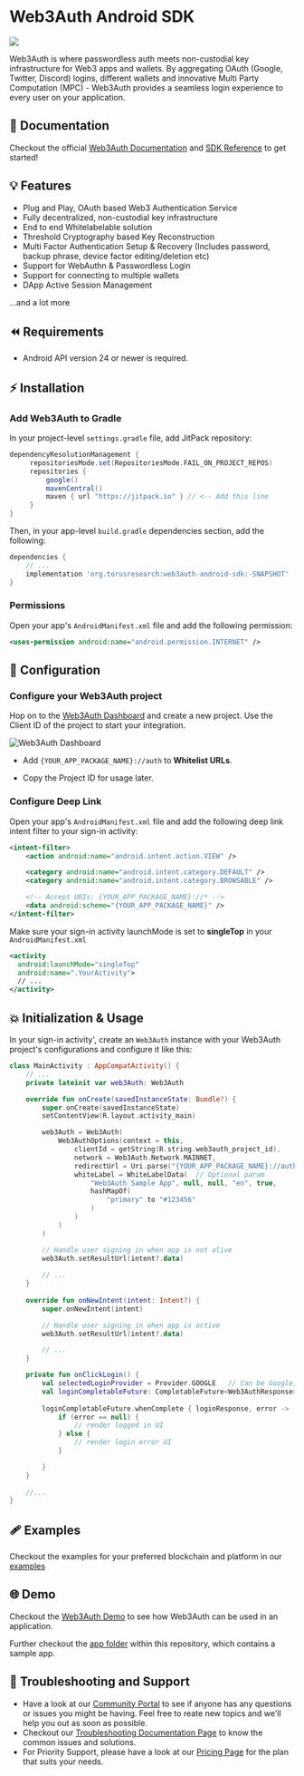 # Web3Auth Android SDK

[![](https://jitpack.io/v/org.torusresearch/web3auth-android-sdk.svg)](https://jitpack.io/#org.torusresearch/web3auth-android-sdk)

Web3Auth is where passwordless auth meets non-custodial key infrastructure for Web3 apps and wallets. By aggregating OAuth (Google, Twitter, Discord) logins, different wallets and innovative Multi Party Computation (MPC) - Web3Auth provides a seamless login experience to every user on your application.

## 📖 Documentation

Checkout the official [Web3Auth Documentation](https://web3auth.io/docs) and [SDK Reference](https://web3auth.io/docs/sdk/android/) to get started!

## 💡 Features
- Plug and Play, OAuth based Web3 Authentication Service
- Fully decentralized, non-custodial key infrastructure
- End to end Whitelabelable solution
- Threshold Cryptography based Key Reconstruction
- Multi Factor Authentication Setup & Recovery (Includes password, backup phrase, device factor editing/deletion etc)
- Support for WebAuthn & Passwordless Login
- Support for connecting to multiple wallets
- DApp Active Session Management

...and a lot more

## ⏪ Requirements

- Android API version 24 or newer is required.

## ⚡ Installation

### Add Web3Auth to Gradle

In your project-level `settings.gradle` file, add JitPack repository:

```groovy
dependencyResolutionManagement {
     repositoriesMode.set(RepositoriesMode.FAIL_ON_PROJECT_REPOS)
     repositories {
         google()
         mavenCentral()
         maven { url "https://jitpack.io" } // <-- Add this line
     }
}
```

Then, in your app-level `build.gradle` dependencies section, add the following:

```groovy
dependencies {
    // ...
    implementation 'org.torusresearch:web3auth-android-sdk:-SNAPSHOT'
}
```

### Permissions

Open your app's `AndroidManifest.xml` file and add the following permission:

```xml
<uses-permission android:name="android.permission.INTERNET" />
```
## 🌟 Configuration

### Configure your Web3Auth project

Hop on to the [Web3Auth Dashboard](https://dashboard.web3auth.io/) and create a new project. Use the Client ID of the project to start your integration.

![Web3Auth Dashboard](https://web3auth.io/docs/assets/images/project_plug_n_play-89c39ec42ad993107bb2485b1ce64b89.png)

- Add `{YOUR_APP_PACKAGE_NAME}://auth` to **Whitelist URLs**.

- Copy the Project ID for usage later.

### Configure Deep Link 

Open your app's `AndroidManifest.xml` file and add the following deep link intent filter to your sign-in activity:

```xml
<intent-filter>
    <action android:name="android.intent.action.VIEW" />

    <category android:name="android.intent.category.DEFAULT" />
    <category android:name="android.intent.category.BROWSABLE" />

    <!-- Accept URIs: {YOUR_APP_PACKAGE_NAME}://* -->
    <data android:scheme="{YOUR_APP_PACKAGE_NAME}" />
</intent-filter>
```

Make sure your sign-in activity launchMode is set to **singleTop** in your `AndroidManifest.xml`

```xml
<activity
  android:launchMode="singleTop"
  android:name=".YourActivity">
  // ...
</activity>
```

## 💥 Initialization & Usage

In your sign-in activity', create an `Web3Auth` instance with your Web3Auth project's configurations and 
configure it like this:

```kotlin
class MainActivity : AppCompatActivity() {
    // ...
    private lateinit var web3Auth: Web3Auth

    override fun onCreate(savedInstanceState: Bundle?) {
        super.onCreate(savedInstanceState)
        setContentView(R.layout.activity_main)

        web3Auth = Web3Auth(
            Web3AuthOptions(context = this,
                clientId = getString(R.string.web3auth_project_id),
                network = Web3Auth.Network.MAINNET,
                redirectUrl = Uri.parse("{YOUR_APP_PACKAGE_NAME}://auth"),
                whiteLabel = WhiteLabelData(  // Optional param
                    "Web3Auth Sample App", null, null, "en", true,
                    hashMapOf(
                        "primary" to "#123456"
                    )
                )
            )
        )

        // Handle user signing in when app is not alive
        web3Auth.setResultUrl(intent?.data)
        
        // ...
    }
    
    override fun onNewIntent(intent: Intent?) {
        super.onNewIntent(intent)

        // Handle user signing in when app is active
        web3Auth.setResultUrl(intent?.data)

        // ...
    }

    private fun onClickLogin() {
        val selectedLoginProvider = Provider.GOOGLE   // Can be Google, Facebook, Twitch etc
        val loginCompletableFuture: CompletableFuture<Web3AuthResponse> = web3Auth.login(LoginParams(selectedLoginProvider))
        
        loginCompletableFuture.whenComplete { loginResponse, error ->
            if (error == null) {
                // render logged in UI
            } else {
                // render login error UI
            }

        }
    }
    
    //...
}
```

## 🩹 Examples

Checkout the examples for your preferred blockchain and platform in our [examples](https://web3auth.io/docs/examples)

## 🌐 Demo

Checkout the [Web3Auth Demo](https://demo-app.web3auth.io/) to see how Web3Auth can be used in an application.

Further checkout the [app folder](https://https://github.com/Web3Auth/web3auth-android-sdk/tree/master/app) within this repository, which contains a sample app.

## 💬 Troubleshooting and Support

- Have a look at our [Community Portal](https://community.web3auth.io/) to see if anyone has any questions or issues you might be having. Feel free to reate new topics and we'll help you out as soon as possible.
- Checkout our [Troubleshooting Documentation Page](https://web3auth.io/docs/troubleshooting) to know the common issues and solutions.
- For Priority Support, please have a look at our [Pricing Page](https://web3auth.io/pricing.html) for the plan that suits your needs.
